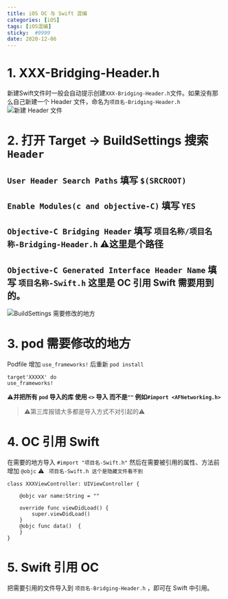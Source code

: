 ```yaml
--- 
title: iOS OC 与 Swift 混编
categories: [iOS]
tags: [iOS混编]
sticky:  #9999
date: 2020-12-06
--- 
```



# 1. XXX-Bridging-Header.h
新建Swift文件时一般会自动提示创建` XXX-Bridging-Header.h `文件。如果没有那么自己新建一个 Header 文件，命名为` 项目名-Bridging-Header.h `
![新建 Header 文件](https://upload-images.jianshu.io/upload_images/2331323-40814d95e9d8b2f9.png?imageMogr2/auto-orient/strip%7CimageView2/2/w/1240)
# 2. 打开 Target -> BuildSettings 搜索 `Header`

`User Header Search Paths` 填写 `$(SRCROOT)`
--
`Enable Modules(c and objective-C)` 填写 `YES`
--
`Objective-C Bridging Header` 填写 `项目名称/项目名称-Bridging-Header.h` ⚠️这里是个路径
--
`Objective-C Generated Interface Header Name` 填写 `项目名称-Swift.h` 这里是 OC 引用 Swift 需要用到的。
--

![BuildSettings 需要修改的地方](https://upload-images.jianshu.io/upload_images/2331323-c91b49763e023f54.png?imageMogr2/auto-orient/strip%7CimageView2/2/w/1240)

# 3. pod 需要修改的地方
Podfile 增加 `use_frameworks!` 后重新 `pod install`
```
target'XXXXX' do
use_frameworks!
```
**⚠️并把所有 `pod` 导入的库 使用 `<>` 导入 而不是`""` 例如`#import <AFNetworking.h>`**
> ⚠️第三库报错大多都是导入方式不对引起的⚠️
# 4. OC 引用 Swift
在需要的地方导入 `#import "项目名-Swift.h"` 然后在需要被引用的属性、方法前增加 `@objc` 
⚠️ ` 项目名-Swift.h 这个是隐藏文件看不到`
```
class XXXViewController: UIViewController {

    @objc var name:String = ""

    override func viewDidLoad() {
        super.viewDidLoad()
    }  
    @objc func data()  {
    }
}
```
# 5. Swift 引用 OC
把需要引用的文件导入到 `项目名-Bridging-Header.h` ，即可在 Swift 中引用。
